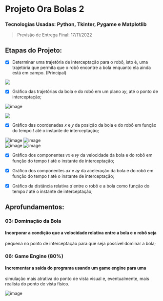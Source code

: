 # Projeto Ora Bolas 2

### Tecnologias Usadas: Python, Tkinter, Pygame e Matplotlib

> Previsão de Entrega Final: 17/11/2022

## Etapas do Projeto:

- [x] Determinar uma trajetória de interceptação para o robô,
isto é, uma trajetória que permita que o robô encontre a bola enquanto ela ainda
está em campo. (Principal)

![](https://i.imgur.com/DmIWSWL.png)

- [x] Gráfico das trajetórias da bola e do robô em um plano 𝑥𝑦, até o ponto de
interceptação;

![image](https://user-images.githubusercontent.com/105310866/192118139-559a0912-80ed-4f18-9402-5821db1f5176.png)

![](https://i.imgur.com/DmIWSWL.png)

- [x] Gráfico das coordenadas 𝑥 e 𝑦 da posição da bola e do robô em função do
tempo 𝑡 até o instante de interceptação;

![image](https://user-images.githubusercontent.com/105310866/192118156-4c4a25ca-fc0a-448c-bcc8-3804639ee9b0.png)
![image](https://user-images.githubusercontent.com/105310866/192118163-7b69b5b4-c9ec-4651-a412-f76c6570c20f.png)
<br>
![image](https://user-images.githubusercontent.com/105310866/192118192-aa6251dd-9548-4d2b-b740-fa83d54218e1.png)
![image](https://user-images.githubusercontent.com/105310866/192118200-46982472-2058-4cd5-b570-416da4ef898f.png)


- [x] Gráfico dos componentes 𝑣𝑥 e 𝑣𝑦 da velocidade da bola e do robô em função
do tempo 𝑡 até o instante de interceptação;

- [x] Gráfico dos componentes 𝑎𝑥 e 𝑎𝑦 da aceleração da bola e do robô em função
do tempo 𝑡 até o instante de interceptação;

- [x] Gráfico da distância relativa 𝑑 entre o robô e a bola como função do tempo
𝑡 até o instante de interceptação;


## Aprofundamentos:

### 03: Dominação da Bola
#### Incorporar a condição que a velocidade relativa entre a bola e o robô seja
pequena no ponto de interceptação para que seja possível dominar a bola;

### 06: Game Engine (80%)
#### Incrementar a saída do programa usando um game engine para uma
simulação mais atrativa do ponto de vista visual e, eventualmente, mais
realista do ponto de vista físico. 

![image](https://user-images.githubusercontent.com/105310866/192118572-a4af91a9-ae76-4b6c-bd29-a7f5c79f0551.png)

